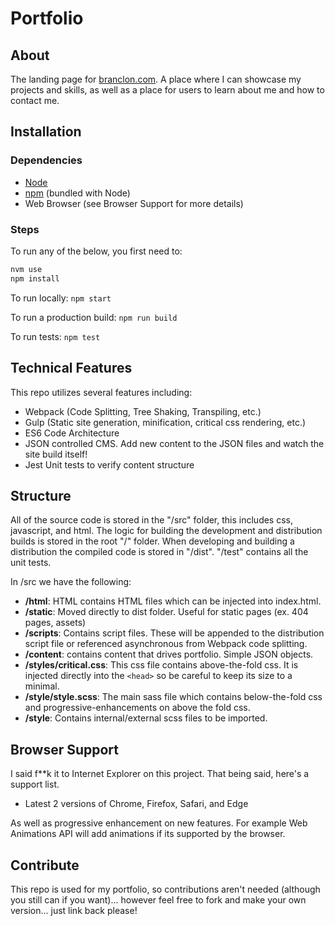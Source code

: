 # Portfolio

## About

The landing page for [branclon.com](http://www.branclon.com). A place where I can showcase my projects and skills, as well as a place for users to learn about me and how to contact me.

## Installation

### Dependencies

- [Node](http://nodejs.org)
- [npm](https://npmjs.org) (bundled with Node)
- Web Browser (see Browser Support for more details)

### Steps

To run any of the below, you first need to:

```bash
nvm use
npm install
```

To run locally:
`npm start`

To run a production build:
`npm run build`

To run tests:
`npm test`

## Technical Features

This repo utilizes several features including:

- Webpack (Code Splitting, Tree Shaking, Transpiling, etc.)
- Gulp (Static site generation, minification, critical css rendering, etc.)
- ES6 Code Architecture
- JSON controlled CMS. Add new content to the JSON files and watch the site build itself!
- Jest Unit tests to verify content structure

## Structure

All of the source code is stored in the "/src" folder, this includes css, javascript, and html. The logic for building the development and distribution builds is stored in the root "/" folder. When developing and building a distribution the compiled code is stored in "/dist". "/test" contains all the unit tests.

In /src we have the following:

- **/html**: HTML contains HTML files which can be injected into index.html.
- **/static**: Moved directly to dist folder. Useful for static pages (ex. 404 pages, assets)
- **/scripts**: Contains script files. These will be appended to the distribution script file or referenced asynchronous from Webpack code splitting.
- **/content**: contains content that drives portfolio. Simple JSON objects.
- **/styles/critical.css**: This css file contains above-the-fold css. It is injected directly into the `<head>` so be careful to keep its size to a minimal.
- **/style/style.scss**: The main sass file which contains below-the-fold css and progressive-enhancements on above the fold css.
- **/style**: Contains internal/external scss files to be imported.

## Browser Support

I said f\*\*k it to Internet Explorer on this project. That being said, here's a support list.

- Latest 2 versions of Chrome, Firefox, Safari, and Edge

As well as progressive enhancement on new features. For example Web Animations API will add animations if its supported by the browser.

## Contribute

This repo is used for my portfolio, so contributions aren't needed (although you still can if you want)... however feel free to fork and make your own version... just link back please!
